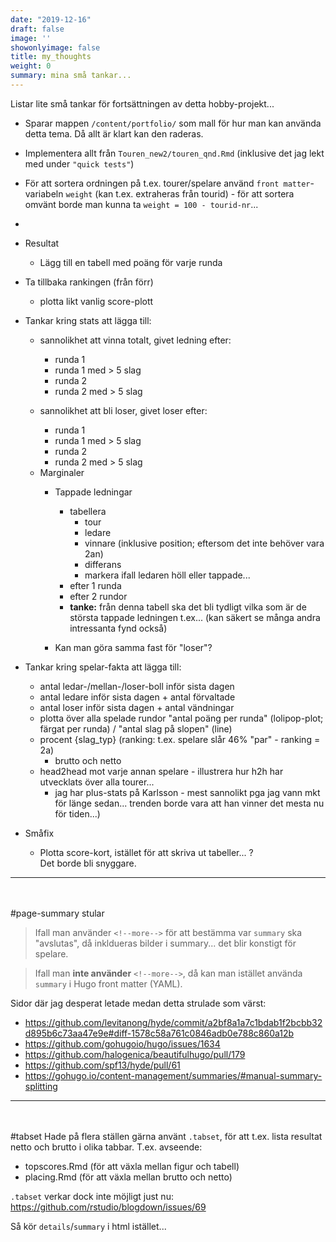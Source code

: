 ```yaml
---
date: "2019-12-16"
draft: false
image: ''
showonlyimage: false
title: my_thoughts
weight: 0
summary: mina små tankar...
---
```


Listar lite små tankar för fortsättningen av detta hobby-projekt...


* Sparar mappen `/content/portfolio/` som mall för hur man kan använda
detta tema. Då allt är klart kan den raderas.


* Implementera allt från `Touren_new2/touren_qnd.Rmd` (inklusive
   det jag lekt med under `"quick tests"`)

* För att sortera ordningen på t.ex. tourer/spelare använd `front matter`-
  variabeln `weight` (kan t.ex. extraheras från tourid) - för att sortera
  omvänt borde man kunna ta `weight = 100 - tourid-nr`...

*


* Resultat
    + Lägg till en tabell med poäng för varje runda


* Ta tillbaka rankingen (från förr)
    + plotta likt vanlig score-plott


* Tankar kring stats att lägga till:

    + sannolikhet att vinna totalt, givet ledning efter:
        + runda 1
        + runda 1 med > 5 slag
        + runda 2
        + runda 2 med > 5 slag

    + sannolikhet att bli loser, givet loser efter:
        + runda 1
        + runda 1 med > 5 slag
        + runda 2
        + runda 2 med > 5 slag

    * Marginaler
        + Tappade ledningar
            + tabellera
                + tour
                + ledare
                + vinnare (inklusive position; eftersom det inte behöver vara 2an)
                + differans
                + markera ifall ledaren höll eller tappade...
            + efter 1 runda
            + efter 2 rundor
            + **tanke:** från denna tabell ska det bli tydligt vilka som är de
              största tappade ledningen t.ex... (kan säkert se många andra
              intressanta fynd också)

        + Kan man göra samma fast för "loser"?


* Tankar kring spelar-fakta att lägga till:

    + antal ledar-/mellan-/loser-boll inför sista dagen
    + antal ledare inför sista dagen + antal förvaltade
    + antal loser inför sista dagen + antal vändningar
    + plotta över alla spelade rundor
      "antal poäng per runda" (lolipop-plot; färgat per runda) /
      "antal slag på slopen" (line)
    + procent {slag_typ} (ranking: t.ex. spelare slår 46% "par" - ranking = 2a)
        +  brutto och netto
    + head2head mot varje annan spelare - illustrera hur h2h har utvecklats
      över alla tourer...
        + jag har plus-stats på Karlsson - mest sannolikt pga
          jag vann mkt för länge sedan... trenden borde vara att han vinner det
          mesta nu för tiden...)


* Småfix
    + Plotta score-kort, istället för att skriva ut tabeller... ?  
      Det borde bli snyggare.

--------------------------------------------------------------------------------
<br><br>
#page-summary stular

>Ifall man använder `<!--more-->` för att bestämma var `summary` ska "avslutas",
då inkldueras bilder i summary... det blir konstigt för spelare.


>Ifall man __inte använder__ `<!--more-->`, då kan man istället använda
`summary` i Hugo front matter (YAML).

Sidor där jag desperat letade medan detta strulade som värst:

* https://github.com/levitanong/hyde/commit/a2bf8a1a7c1bdab1f2bcbb32d895b6c73aa47e9e#diff-1578c58a761c0846adb0e788c860a12b
* https://github.com/gohugoio/hugo/issues/1634
* https://github.com/halogenica/beautifulhugo/pull/179
* https://github.com/spf13/hyde/pull/61
* https://gohugo.io/content-management/summaries/#manual-summary-splitting


--------------------------------------------------------------------------------
<br><br>
#tabset
Hade på flera ställen gärna använt `.tabset`, för att t.ex. lista resultat
netto och brutto i olika tabbar. T.ex. avseende:

* topscores.Rmd (för att växla mellan figur och tabell)
* placing.Rmd (för att växla mellan brutto och netto)

`.tabset` verkar dock inte möjligt just nu:
https://github.com/rstudio/blogdown/issues/69

Så kör `details`/`summary` i html istället...
